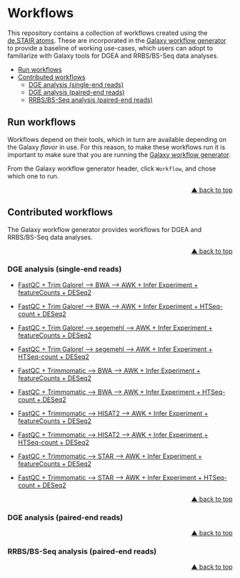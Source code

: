 <div id="top"></div>

# Workflows

This repository contains a collection of workflows created using the [de.STAIR atoms](https://github.com/destairdenbi/galaxy-atoms). These are incorporated in the [Galaxy workflow generator](https://github.com/destairdenbi/galaxy-workflow-generator)
to provide a baseline of working use-cases, which users can adopt to familiarize with
Galaxy tools for DGEA and RRBS/BS-Seq data analyses.

- [Run workflows](#run-workflows)
- [Contributed workflows](#contributed-workflows)
  - [DGE analysis (single-end reads)](#dge-analysis-single-end-reads)
  - [DGE analysis (paired-end reads)](#dge-analysis-paired-end-reads)
  - [RRBS/BS-Seq analysis (paired-end reads)](#rrbsbs-seq-analysis-paired-end-reads)



## Run workflows

Workflows depend on their tools, which in turn are available depending on the Galaxy
*flavor* in use. For this reason, to make these workflows run it is important to make
sure that you are running the [Galaxy workflow generator](https://github.com/destairdenbi/galaxy-workflow-generator).  

From the Galaxy workflow generator header, click ``Workflow``, and chose which one to
run.
<p align="right"><a href="#top">&#x25B2; back to top</a></p>



## Contributed workflows

The Galaxy workflow generator provides workflows for DGEA and RRBS/BS-Seq data
analyses.  
<p align="right"><a href="#top">&#x25B2; back to top</a></p>



### DGE analysis (single-end reads)
- [FastQC + Trim Galore! --> BWA --> AWK + Infer Experiment + featureCounts + DESeq2]()
- [FastQC + Trim Galore! --> BWA --> AWK + Infer Experiment + HTSeq-count + DESeq2]()
- [FastQC + Trim Galore! --> segemehl --> AWK + Infer Experiment + featureCounts + DESeq2]()
- [FastQC + Trim Galore! --> segemehl --> AWK + Infer Experiment + HTSeq-count + DESeq2]()

- [FastQC + Trimmomatic --> BWA --> AWK + Infer Experiment + featureCounts + DESeq2]()
- [FastQC + Trimmomatic --> BWA --> AWK + Infer Experiment + HTSeq-count + DESeq2]()
- [FastQC + Trimmomatic --> HISAT2 --> AWK + Infer Experiment + featureCounts + DESeq2]()
- [FastQC + Trimmomatic --> HISAT2 --> AWK + Infer Experiment + HTSeq-count + DESeq2]()
- [FastQC + Trimmomatic --> STAR --> AWK + Infer Experiment + featureCounts + DESeq2]()
- [FastQC + Trimmomatic --> STAR --> AWK + Infer Experiment + HTSeq-count + DESeq2]()
<p align="right"><a href="#top">&#x25B2; back to top</a></p>



### DGE analysis (paired-end reads)
<p align="right"><a href="#top">&#x25B2; back to top</a></p>



### RRBS/BS-Seq analysis (paired-end reads)
<p align="right"><a href="#top">&#x25B2; back to top</a></p>
